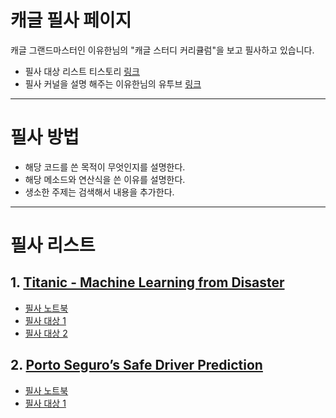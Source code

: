 # 캐글 필사 페이지
캐글 그랜드마스터인 이유한님의 "캐글 스터디 커리큘럼"을 보고 필사하고 있습니다.
- 필사 대상 리스트 티스토리 [링크](https://kaggle-kr.tistory.com/32)
- 필사 커널을 설명 해주는 이유한님의 유투브 [링크](https://www.youtube.com/channel/UC--LgKcZVgffjsxudoXg5pQ)

---
# 필사 방법
- 해당 코드를 쓴 목적이 무엇인지를 설명한다.
- 해당 메소드와 연산식을 쓴 이유를 설명한다.
- 생소한 주제는 검색해서 내용을 추가한다.
---
# 필사 리스트
## 1. [Titanic - Machine Learning from Disaster](https://www.kaggle.com/c/titanic)
- [필사 노트북](1-Titanic/titanic-1.ipynb)
- [필사 대상 1](https://kaggle-kr.tistory.com/17?category=868316)
- [필사 대상 2](https://kaggle-kr.tistory.com/18?category=868316)

## 2. [Porto Seguro’s Safe Driver Prediction](https://www.kaggle.com/c/porto-seguro-safe-driver-prediction)
- [필사 노트북](2-Safe-Driver/safe-driver.ipynb)
- [필사 대상 1](https://www.kaggle.com/bertcarremans/data-preparation-exploration)